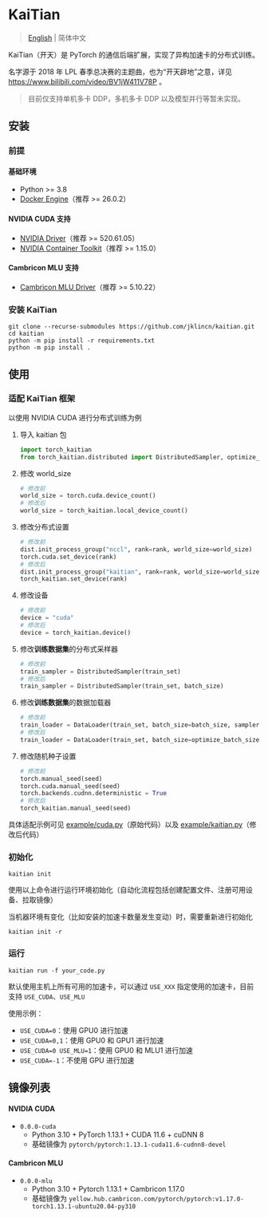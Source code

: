 # KaiTian

> [English](README.md) | 简体中文

KaiTian（开天）是 PyTorch 的通信后端扩展，实现了异构加速卡的分布式训练。

名字源于 2018 年 LPL 春季总决赛的主题曲，也为“开天辟地”之意，详见 https://www.bilibili.com/video/BV1jW411V78P 。

> 目前仅支持单机多卡 DDP，多机多卡 DDP 以及模型并行等暂未实现。

## 安装

### 前提

#### 基础环境

- Python >= 3.8
- [Docker Engine](https://docs.docker.com/engine/install/)（推荐 >= 26.0.2）

#### NVIDIA CUDA 支持

- [NVIDIA Driver](https://www.nvidia.com/Download/Find.aspx)（推荐 >= 520.61.05）
- [NVIDIA Container Toolkit](https://docs.nvidia.com/datacenter/cloud-native/container-toolkit/latest/install-guide.html)（推荐 >= 1.15.0）

#### Cambricon MLU 支持

- [Cambricon MLU Driver](https://sdk.cambricon.com/download?component_name=Driver)（推荐 >= 5.10.22）

### 安装 KaiTian

```
git clone --recurse-submodules https://github.com/jklincn/kaitian.git
cd kaitian
python -m pip install -r requirements.txt
python -m pip install .
```

## 使用

### 适配 KaiTian 框架

以使用 NVIDIA CUDA 进行分布式训练为例

1. 导入 kaitian 包

   ```python
   import torch_kaitian
   from torch_kaitian.distributed import DistributedSampler, optimize_batch_size
   ```

2. 修改 world_size

   ```python
   # 修改前
   world_size = torch.cuda.device_count()
   # 修改后
   world_size = torch_kaitian.local_device_count()
   ```

3. 修改分布式设置

   ```python
   # 修改前
   dist.init_process_group("nccl", rank=rank, world_size=world_size)
   torch.cuda.set_device(rank)
   # 修改后
   dist.init_process_group("kaitian", rank=rank, world_size=world_size)
   torch_kaitian.set_device(rank)
   ```

4. 修改设备

   ```python
   # 修改前
   device = "cuda"
   # 修改后
   device = torch_kaitian.device()
   ```

5. 修改**训练数据集**的分布式采样器

   ```python
   # 修改前
   train_sampler = DistributedSampler(train_set)
   # 修改后
   train_sampler = DistributedSampler(train_set, batch_size)
   ```

6. 修改**训练数据集**的数据加载器

   ```python
   # 修改前
   train_loader = DataLoader(train_set, batch_size=batch_size, sampler=train_sampler, num_workers=2)
   # 修改后
   train_loader = DataLoader(train_set, batch_size=optimize_batch_size(batch_size), sampler=train_sampler, num_workers=2)
   ```

7. 修改随机种子设置

   ```python
   # 修改前
   torch.manual_seed(seed)
   torch.cuda.manual_seed(seed)
   torch.backends.cudnn.deterministic = True
   # 修改后
   torch_kaitian.manual_seed(seed)
   ```

具体适配示例可见 [example/cuda.py](example/cuda.py)（原始代码）以及 [example/kaitian.py](example/kaitian.py)（修改后代码）

### 初始化

```
kaitian init
```

使用以上命令进行运行环境初始化（自动化流程包括创建配置文件、注册可用设备、拉取镜像）

当机器环境有变化（比如安装的加速卡数量发生变动）时，需要重新进行初始化

```
kaitian init -r
```

### 运行

```
kaitian run -f your_code.py
```

默认使用主机上所有可用的加速卡，可以通过 `USE_XXX` 指定使用的加速卡，目前支持 `USE_CUDA`、`USE_MLU`

使用示例：

- `USE_CUDA=0`：使用 GPU0 进行加速
- `USE_CUDA=0,1`：使用 GPU0 和 GPU1 进行加速
- `USE_CUDA=0 USE_MLU=1`：使用 GPU0 和 MLU1 进行加速
- `USE_CUDA=-1`：不使用 GPU 进行加速

## 镜像列表

#### NVIDIA CUDA 

- `0.0.0-cuda`
  - Python 3.10 + PyTorch 1.13.1 + CUDA 11.6 + cuDNN 8
  - 基础镜像为 `pytorch/pytorch:1.13.1-cuda11.6-cudnn8-devel`

#### Cambricon MLU

- `0.0.0-mlu`
  - Python 3.10 + Pytorch 1.13.1 + Cambricon 1.17.0
  - 基础镜像为 `yellow.hub.cambricon.com/pytorch/pytorch:v1.17.0-torch1.13.1-ubuntu20.04-py310`